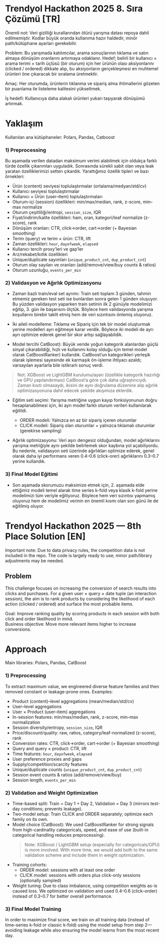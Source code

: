 # Trendyol Hackathon 2025 8. Sıra Çözümü [TR]

Önemli not: Veri gizliliği kurallarından ötürü yarışma datası repoya dahil edilmemiştir. Kodlar büyük oranda kullanıma hazır haldedir, minör path/kütüphane ayarları gerekebilir.

Problem: Bu yarışmada katılımcılar, arama sonuçlarının tıklama ve satın almaya dönüşüm oranlarını artırmaya odaklanır. Hedef; belirli bir kullanıcı × arama terimi × tarih üçlüsü (bir oturum) için her ürünün olası aksiyonlarını (clicked / ordered) dikkate alıp, bu aksiyonların gerçekleşmesi en muhtemel ürünleri öne çıkaracak bir sıralama üretmektir.

Amaç: Her oturumda, ürünlerin tıklanma ve sipariş alma ihtimallerini gözeten bir puanlama ile listeleme kalitesini yükseltmek.

İş hedefi: Kullanıcıya daha alakalı ürünleri yukarı taşıyarak dönüşümü artırmak.

# Yaklaşım

Kullanılan ana kütüphaneler: Polars, Pandas, Catboost

### 1) Preprocessing
Bu aşamada verilen datadan maksimum verimi alabilmek için oldukça farklı türde özellik çıkarımları uyguladık. Sonrasında sürekli sabit olan veya leak yaratan özelliklerimizi setten çıkardık. Yarattığımız özellik tipleri ve bazı örnekleri:

- Ürün (content) seviyesi toplulaştırmalar (ortalama/medyan/std/cv)
- Kullanıcı seviyesi toplulaştırmalar
- Kullanıcı × Ürün (user–item) toplulaştırmaları
- Oturum-içi (session) özellikleri: min/max/median, rank, z-score, min–max normalize
- Oturum çeşitliliği/entropi, `session_size`, IQR
- Fiyat/indirim/kalite özellikleri: ham, oran, kategori/leaf normalize (z-score), rank
- Dönüşüm oranları: CTR, click→order, cart→order (+ Bayesian smoothing)
- Terim (query) ve terim × ürün: CTR, lift
- Zaman özellikleri: `hour`, `dayofweek`, `elapsed`
- Kullanıcı tercih proxy’leri ve gap’ler
- Arz/rekabet/kıtlık özellikleri
- Unique/duplicate sayımları (`unique_product_cnt`, `dup_product_cnt`)
- Oturum olay sayıları ve oranları (add/remove/view/buy counts & ratios)
- Oturum uzunluğu, `events_per_min`

### 2) Validasyon ve Ağırlık Optimizasyonu
- Zaman bazlı train/eval set ayrımı: Train seti toplam 3 günden, tahmin etmemiz gereken test seti ise bunlardan sonra gelen 1 günden oluşuyor. Bu yüzden validasyon yaparken train setinin ilk 2 günüyle modelimizi eğitip, 3. gün ile başarısını ölçtük. Böylece hem validasyonda yarışma koşullarını birebir taklit etmiş hem de veri sızıntısını önlemiş oluyoruz.

- İki aileli modelleme: Tıklama ve Sipariş için tek bir model oluşturmak yerine modelleri ayrı eğitmeye karar verdik. Böylece iki modeli de ayrı ayrı optimize ederek genel bir skor artışı sağlayabildik.

- Model tercihi CatBoost): Büyük veride yoğun kategorik alanlardan güçlü sinyal çıkarabildiği, hızlı ve kullanımı kolay olduğu için temel model olarak CatBoostRanker) kullandık. CatBoost’un kategorikleri yerleşik olarak işlemesi sayesinde ek karmaşık ön-işleme ihtiyacı azaldı; varsayılan ayarlarla bile istikrarlı sonuç verdi.
> Not: XGBoost ve LightGBM kurulumu/ayarı (özellikle kategorik hazırlığı ve GPU yapılandırması) CatBoost’a göre çok daha uğraştırıcıydı. Zaman kısıtı olmasaydı, ikisini de aynı doğrulama düzenine alıp ağırlık optimizasyonuna dahil edecek şekilde akışımıza eklerdik.

- Eğitim seti seçimi: Yarışma metriğine uygun kayıp fonksiyonunun doğru hesaplanabilmesi için, iki ayrı model farklı oturum verileri kullanılarak eğitildi.
  - ORDER modeli: Yalnızca en az bir sipariş içeren oturumlar  
  - CLICK modeli: Sipariş olan oturumlar + yalnızca tıklamalı oturumlar (gerekirse sampling)  

- Ağırlık optimizasyonu: Veri aşırı dengesiz olduğundan, model ağırlıklarını yarışma metriğiyle aynı şekilde belirlemek skor kaybına yol açabiliyordu. Bu nedenle, validasyon seti üzerinde ağırlıkları optimize ederek, genel olarak daha iyi performans veren 0.4–0.6 (click-orer) ağırlıklarını 0.3–0.7 yerine kullandık.

### 3) Final Model Eğitimi
- Son aşamada skorumuzu maksimize etmek için, 2. aşamada elde ettiğimiz modeli temel alarak time series k-fold veya klasik k-fold yerine modelimizi tüm veriyle eğitiyoruz. Böylece hem veri sızıntısı yapmamış oluyoruz hem de modelimiz verinin en önemli kısmı olan son günü ile de eğitilmiş oluyor.



# Trendyol Hackathon 2025 — 8th Place Solution [EN]

Important note: Due to data privacy rules, the competition data is not included in the repo. The code is largely ready to use; minor path/library adjustments may be needed.

## Problem
This challenge focuses on increasing the conversion of search results into clicks and purchases. For a given user × query × date tuple (an interaction session), the aim is to rank products by considering the likelihood of each action (clicked / ordered) and surface the most probable items.

Goal: Improve ranking quality by scoring products in each session with both click and order likelihood in mind.  
Business objective: Move more relevant items higher to increase conversions.

# Approach

Main libraries: Polars, Pandas, CatBoost

### 1) Preprocessing
To extract maximum value, we engineered diverse feature families and then removed constant or leakage-prone ones. Examples:

- Product (content)–level aggregations (mean/median/std/cv)  
- User–level aggregations  
- User × Product (user–item) aggregations  
- In-session features: min/max/median, rank, z-score, min–max normalization  
- Session diversity/entropy, `session_size`, IQR  
- Price/discount/quality: raw, ratios, category/leaf-normalized (z-score), rank  
- Conversion rates: CTR, click→order, cart→order (+ Bayesian smoothing)  
- Query and query × product: CTR, lift  
- Time features: `hour`, `dayofweek`, `elapsed`  
- User preference proxies and gaps  
- Supply/competition/scarcity features  
- Unique/duplicate counts (`unique_product_cnt`, `dup_product_cnt`)  
- Session event counts & ratios (add/remove/view/buy)  
- Session length, `events_per_min`

### 2) Validation and Weight Optimization
- Time-based split: Train = Day 1 + Day 2, Validation = Day 3 (mirrors test-day conditions; prevents leakage).  
- Two-model setup: Train CLICK and ORDER separately; optimize each family on its own.  
- Model choice (CatBoost): We used CatBoostRanker for strong signals from high-cardinality categoricals, speed, and ease of use (built-in categorical handling reduces preprocessing).  
  > Note: XGBoost / LightGBM setup (especially for categoricals/GPU) is more involved. With more time, we would add both to the same validation scheme and include them in weight optimization.
- Training cohorts:  
  - ORDER model: sessions with at least one order  
  - CLICK model: sessions with orders plus click-only sessions (optionally sampled)  
- Weight tuning: Due to class imbalance, using competition weights as-is caused loss. We optimized on validation and used 0.4–0.6 (click–order) instead of 0.3–0.7 for better overall performance.

### 3) Final Model Training
In order to maximize final score, we train on all training data (instead of time-series k-fold or classic k-fold) using the model setup from step 2—avoiding leakage while also ensuring the model learns from the most recent day.

  
